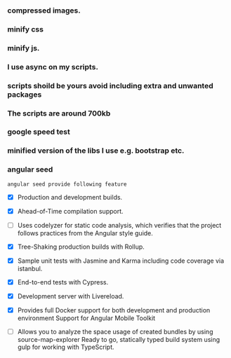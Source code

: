 ### compressed images.
### minify css
### minify js.
### I use async on my scripts.
### scripts shoild be yours avoid including extra and unwanted packages
### The scripts are around 700kb
### google speed test
### minified version of the libs I use e.g. bootstrap etc.

###  angular seed
    angular seed provide following feature

- [x] Production and development builds.

- [x] Ahead-of-Time compilation support.

- [ ] Uses codelyzer for static code analysis, which verifies that the project follows practices from 
    the Angular style guide.

- [x] Tree-Shaking production builds with Rollup.

- [x] Sample unit tests with Jasmine and Karma including code coverage via istanbul.

- [x] End-to-end tests with Cypress.

- [x] Development server with Livereload.

- [x] Provides full Docker support for both development and production environment
    Support for Angular Mobile Toolkit

- [ ] Allows you to analyze the space usage of created bundles by using source-map-explorer
    Ready to go, statically typed build system using gulp for working with TypeScript.

